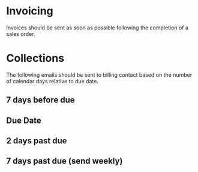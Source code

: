 # Invoicing 

Invoices should be sent as soon as possible following the completion of a sales order. 

# Collections 

The following emails should be sent to billing contact based on the number of calendar days relative to due date. 

## 7 days before due 
## Due Date
## 2 days past due 
## 7 days past due (send weekly) 

